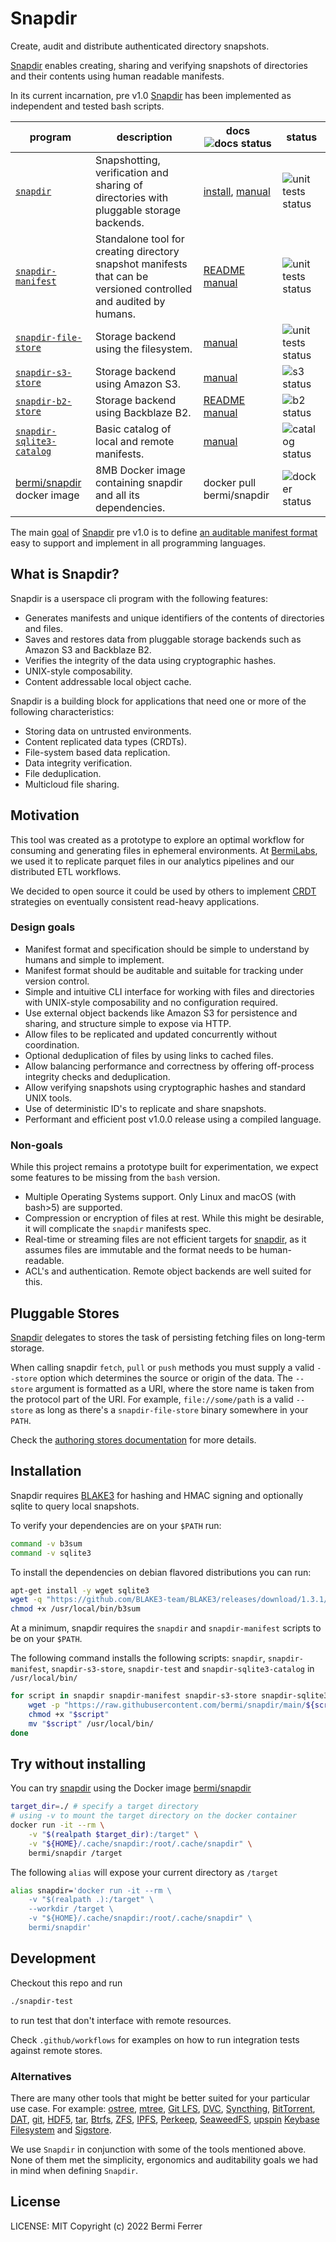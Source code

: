 # Snapdir

Create, audit and distribute authenticated directory snapshots.

[Snapdir] enables creating, sharing and verifying snapshots of directories and their contents using human readable manifests.

In its current incarnation, pre v1.0 [Snapdir] has been implemented as independent and tested bash scripts.

| program                                      | description                                                                                                       | docs  ![docs status]                  | status               |
|----------------------------------------------|-------------------------------------------------------------------------------------------------------------------|------------------------------------------------------------|----------------------|
| [`snapdir`](./snapdir)                       | Snapshotting, verification and sharing of directories     with pluggable storage backends.                        | [install](./docs/install.md), [manual](./docs/api/snapdir.md) | ![unit tests status] |
| [`snapdir-manifest`](./snapdir-manifest)     | Standalone tool for creating directory snapshot manifests that can be versioned controlled and audited by humans. | [README](./docs/snapdir-manifest.md) [manual](./docs/api/snapdir-manifest.md) | ![unit tests status] |
| [`snapdir-file-store`](./snapdir-file-store) | Storage backend using the filesystem.                                                                             | [manual](./docs/api/snapdir-file-store.md)                    | ![unit tests status] |
| [`snapdir-s3-store`](./snapdir-s3-store)     | Storage backend using Amazon S3.                                                                                  | [manual](./docs/api/snapdir-s3-store.md)                      | ![s3 status]         |
| [`snapdir-b2-store`](./snapdir-b2-store)     | Storage backend using Backblaze B2.                                                                               | [README](./docs/snapdir-b2-store.md) [manual](./docs/api/snapdir-b2-store.md) | ![b2 status]         |
| [`snapdir-sqlite3-catalog`](./snapdir-sqlite3-catalog) | Basic catalog of local and remote manifests.                                                          | [manual](./docs/api/snapdir-sqlite3-catalog.md) | ![catalog status]         |
| [bermi/snapdir] docker image                 | 8MB Docker image containing snapdir and all its dependencies.                                                     | docker pull bermi/snapdir                       | ![docker status]     |


The main [goal](./README.md#design-goals) of [Snapdir] pre v1.0 is to define [an auditable manifest format](./docs/understanding-manifests.md) easy to support and implement in all programming languages.

## What is Snapdir?

Snapdir is a userspace cli program with the following features:

- Generates manifests and unique identifiers of the
  contents of directories and files.
- Saves and restores data from pluggable storage
  backends such as Amazon S3 and Backblaze B2.
- Verifies the integrity of the data using cryptographic
  hashes.
- UNIX-style composability.
- Content addressable local object cache.

Snapdir is a building block for applications that need one or more
of the following characteristics:

- Storing data on untrusted environments.
- Content replicated data types (CRDTs).
- File-system based data replication.
- Data integrity verification.
- File deduplication.
- Multicloud file sharing.

## Motivation

This tool was created as a prototype to explore an optimal workflow for
consuming and generating files in ephemeral environments. At
[BermiLabs], we used it to replicate parquet files in our analytics
pipelines and our distributed ETL workflows.

We decided to open source it could be used by others to implement
[CRDT][conflict-free replicated data type] strategies on eventually
consistent read-heavy applications.


### Design goals

-   Manifest format and specification should be simple to understand by
    humans and simple to implement.
-   Manifest format should be auditable and suitable for tracking under
    version control.
-   Simple and intuitive CLI interface for working with files and
    directories with UNIX-style composability and no configuration
    required.
-   Use external object backends like Amazon S3 for persistence
    and sharing, and structure simple to expose via HTTP.
-   Allow files to be replicated and updated concurrently without
    coordination.
-   Optional deduplication of files by using links to cached files.
-   Allow balancing performance and correctness by offering off-process
    integrity checks and deduplication.
-   Allow verifying snapshots using cryptographic hashes and standard
    UNIX tools.
-   Use of deterministic ID's to replicate and share snapshots.
-   Performant and efficient post v1.0.0 release using a compiled language.

### Non-goals

While this project remains a prototype built for experimentation, we 
expect some features to be missing from the `bash` version.

-   Multiple Operating Systems support. Only Linux and macOS (with bash>5) are supported.
-   Compression or encryption of files at rest. While this might be
    desirable, it will complicate the `snapdir` manifests spec.
-   Real-time or streaming files are not efficient targets for
    [snapdir], as it assumes files are immutable and the format needs to
    be human-readable.
-   ACL's and authentication. Remote object backends are well suited for
    this.

## Pluggable Stores

[Snapdir] delegates to stores the task of persisting fetching files on
long-term storage.

When calling snapdir `fetch`, `pull` or `push` methods you must supply a
valid `--store` option which determines the source or origin of the data.
The `--store` argument is formatted as a URI, where the store name is taken
from the protocol part of the URI. For example, `file://some/path` is a
valid `--store` as long as there's a `snapdir-file-store` binary somewhere
in your `PATH`.

Check the [authoring stores documentation](./docs/authoring-stores.md) for more details.

## Installation

Snapdir requires [BLAKE3] for hashing and HMAC signing and optionally sqlite
to query local snapshots.

To verify your dependencies are on your `$PATH` run:

```bash
command -v b3sum
command -v sqlite3
```

To install the dependencies on debian flavored distributions you can run:

```bash
apt-get install -y wget sqlite3
wget -q "https://github.com/BLAKE3-team/BLAKE3/releases/download/1.3.1/b3sum_linux_x64_bin" -O /usr/local/bin/b3sum
chmod +x /usr/local/bin/b3sum
```

At a minimum, snapdir requires the `snapdir` and `snapdir-manifest` scripts to
be on your `$PATH`.

The following command installs the following scripts: `snapdir`,
`snapdir-manifest`, `snapdir-s3-store`, `snapdir-test` and `snapdir-sqlite3-catalog`
in `/usr/local/bin/`

```bash
for script in snapdir snapdir-manifest snapdir-s3-store snapdir-sqlite3-catalog snapdir-test; do
    wget -p "https://raw.githubusercontent.com/bermi/snapdir/main/${script}" -O "$script"
    chmod +x "$script"
    mv "$script" /usr/local/bin/
done
```

## Try without installing

You can try [snapdir] using the Docker image [bermi/snapdir]

```bash
target_dir=./ # specify a target directory
# using -v to mount the target directory on the docker container
docker run -it --rm \
    -v "$(realpath $target_dir):/target" \
    -v "${HOME}/.cache/snapdir:/root/.cache/snapdir" \
    bermi/snapdir /target
```

The following `alias` will expose your current directory as `/target`

```bash
alias snapdir='docker run -it --rm \
    -v "$(realpath .):/target" \
    --workdir /target \
    -v "${HOME}/.cache/snapdir:/root/.cache/snapdir" \
    bermi/snapdir'
```

## Development

Checkout this repo and run

```bash
./snapdir-test
```

to run test that don't interface with remote resources.

Check `.github/workflows` for examples on how to run integration tests
against remote stores.


### Alternatives

There are many other tools that might be better suited for your particular use case. For example: [ostree](https://ostreedev.github.io/ostree/introduction/), [mtree](https://www.freebsd.org/cgi/man.cgi?mtree\(8\)), [Git LFS](https://git-lfs.github.com/), [DVC](https://dvc.org/), [Syncthing](https://syncthing.net/), [BitTorrent](https://en.wikipedia.org/wiki/BitTorrent), [DAT](https://dat-ecosystem.org/), [git](https://git-scm.com/), [HDF5](https://en.wikipedia.org/wiki/Hierarchical_Data_Format), [tar](https://www.gnu.org/software/tar/), [Btrfs](https://en.wikipedia.org/wiki/Btrfs), [ZFS](https://en.wikipedia.org/wiki/ZFS), [IPFS](https://ipfs.io/), [Perkeep](https://perkeep.org/), [SeaweedFS](https://github.com/chrislusf/seaweedfs),
[upspin](https://upspin.io/) [Keybase Filesystem](https://book.keybase.io/docs/crypto/kbfs) and [Sigstore](https://www.sigstore.dev/).

We use `Snapdir` in conjunction with some of the tools mentioned above.
None of them met the simplicity, ergonomics and auditability goals we had in mind when defining `Snapdir`.


## License

LICENSE: MIT Copyright (c) 2022 Bermi Ferrer

  [unit tests status]: https://github.com/bermi/snapdir/actions/workflows/unit_tests.yml/badge.svg
  [b2 status]: https://github.com/bermi/snapdir/actions/workflows/b2-store.yml/badge.svg
  [s3 status]: https://github.com/bermi/snapdir/actions/workflows/s3-store.yml/badge.svg
  [catalog status]: https://github.com/bermi/snapdir/actions/workflows/sqlite3-catalog.yml/badge.svg
  [docs status]: https://github.com/bermi/snapdir/actions/workflows/docs.yml/badge.svg
  [docker status]: https://github.com/bermi/snapdir/actions/workflows/build.yml/badge.svg
  [Snapdir]: https://github.com/bermi/snapdir
  [conflict-free replicated data type]: https://en.wikipedia.org/wiki/Conflict-free_replicated_data_type
  [documentation for more information]: https://github.com/bermi/snapdir/tree/main/docs/
  [snapdir-manifest]: https://github.com/bermi/snapdir/tree/main/snapdir-manifest-README.md
  [bermi/snapdir]: https://hub.docker.com/r/bermi/snapdir/tags
  [BermiLabs]: https://bermilabs.com
  [Git LFS]: https://git-lfs.github.com/
  [ostree]: https://ostreedev.github.io/ostree/introduction/
  [BLAKE3]: https://github.com/BLAKE3-team/BLAKE3
